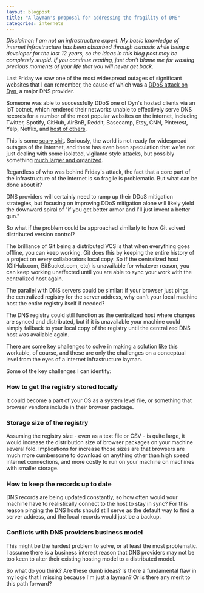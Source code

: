 ```yaml
---
layout: blogpost
title: "A layman's proposal for addressing the fragility of DNS"
categories: internets
---
```


*Disclaimer: I am not an infrastructure expert. My basic knowledge of internet infrastructure has been absorbed through osmosis while being a developer for the last 12 years, so the ideas in this blog post may be completely stupid. If you continue reading, just don't blame me for wasting precious moments of your life that you will never get back.*

Last Friday we saw one of the most widespread outages of significant websites that I can remember, the cause of which was a [DDoS attack on Dyn](https://www.wired.com/2016/10/internet-outage-ddos-dns-dyn/), a major DNS provider.

Someone was able to successfully DDoS one of Dyn's hosted clients via an IoT botnet, which rendered their networks unable to effectively serve DNS records for a number of the most popular websites on the internet, including Twitter, Spotify, GitHub, AirBnB, Reddit, Basecamp, Etsy, CNN, Pinterest, Yelp, Netflix, and [host of others](http://gizmodo.com/this-is-probably-why-half-the-internet-shut-down-today-1788062835).

This is some [scary shit](https://www.youtube.com/watch?v=gZjg81D-HT8). Seriously, the world is not ready for widespread outages of the internet, and there has even been speculation that we're not just dealing with some isolated, vigilante style attacks, but possibly something [much larger and organized](https://www.schneier.com/blog/archives/2016/09/someone_is_lear.html).

Regardless of who was behind Friday's attack, the fact that a core part of the infrastructure of the internet is so fragile is problematic. But what can be done about it?

DNS providers will certainly need to ramp up their DDoS mitigation strategies, but focusing on improving DDoS mitigation alone will likely yield the downward spiral of "if you get better armor and I'll just invent a better gun."

So what if the problem could be approached similarly to how Git solved distributed version control?

The brilliance of Git being a distributed VCS is that when everything goes offline, you can keep working. Git does this by keeping the entire history of a project on every collaborators local copy. So if the centralized host (GitHub.com, BitBucket.com, etc) is unavailable for whatever reason, you can keep working unaffected until you are able to sync your work with the centralized host again.

The parallel with DNS servers could be similar: if your browser just pings the centralized registry for the server address, why can't your local machine host the entire registry itself if needed?

The DNS registry could still function as the centralized host where changes are synced and distributed, but if it is unavailable your machine could simply fallback to your local copy of the registry until the centralized DNS host was available again.

There are some key challenges to solve in making a solution like this workable, of course, and these are only the challenges on a conceptual level from the eyes of a internet infrastructure layman.

Some of the key challenges I can identify:

### How to get the registry stored locally

It could become a part of your OS as a system level file, or something that browser vendors include in their browser package.

### Storage size of the registry

Assuming the registry size - even as a text file or CSV - is quite large, it would increase the distribution size of browser packages on your machine several fold. Implications for increase those sizes are that browsers are much more cumbersome to download on anything other than high speed internet connections, and more costly to run on your machine on machines with smaller storage.

### How to keep the records up to date

DNS records are being updated constantly, so how often would your machine have to realistically connect to the host to stay in sync? For this reason pinging the DNS hosts should still serve as the default way to find a server address, and the local records would just be a backup.

### Conflicts with DNS providers business model

This might be the hardest problem to solve, or at least the most problematic. I assume there is a business interest reason that DNS providers may not be too keen to alter their existing hosting model to a distributed model.

So what do you think? Are these dumb ideas? Is there a fundamental flaw in my logic that I missing because I'm just a layman? Or is there any merit to this path forward?

